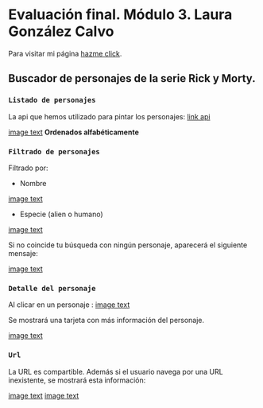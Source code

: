 # Evaluación final. Módulo 3. Laura González Calvo

Para visitar mi página [hazme click](http://beta.adalab.es/modulo-3-evaluacion-final-lauragonzalezcalvo/).

## Buscador de personajes de la serie Rick y Morty.

### `Listado de personajes`

La api que hemos utilizado para pintar los personajes: [link api](https://rickandmortyapi.com/documentation/#get-all-characters)

[image text]()
**Ordenados alfabéticamente**

### `Filtrado de personajes`

Filtrado por:

- Nombre

[image text](image.png)

- Especie (alien o humano)

[image text](image.png)

Si no coincide tu búsqueda con ningún personaje, aparecerá el siguiente mensaje:

[image text](image.png)

### `Detalle del personaje`

Al clicar en un personaje :
[image text](image.png)

Se mostrará una tarjeta con más información del personaje.

[image text](image.png)

### `Url`

La URL es compartible. Además si el usuario navega por una URL inexistente, se mostrará esta información:

[image text](image.png)
[image text](image.png)
